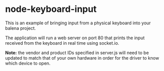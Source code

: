 # node-keyboard-input
This is an example of bringing input from a physical keyboard into your balena project.

The application will run a web server on port 80 that prints the input received from the keyboard in real time using socket.io.

**Note:** the vendor and product IDs specified in server.js will need to be updated to match that of your own hardware in order for the driver to know which device to open.

